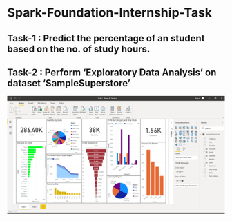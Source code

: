 # Spark-Foundation-Internship-Task

## Task-1 : Predict the percentage of an student based on the no. of study hours.

## Task-2 : Perform ‘Exploratory Data Analysis’ on dataset ‘SampleSuperstore’
<img src="https://github.com/harshad1342/Spark-Foundation-Internship-Task/blob/main/Task%202/Task%202%20-%20Power%20BI%20-%20First.png">
